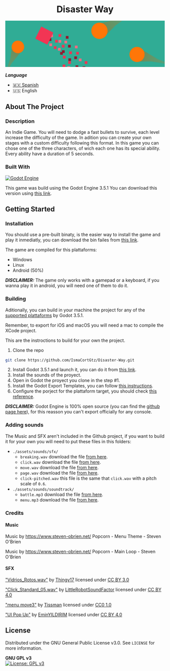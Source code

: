 **<h1 align="center">Disaster Way</h1>**
<img width="1383" alt="Disaster Way Banner" src="./assets/images/banner.png">

***Language***
- [🇲🇽 Spanish](./README.es.md)
- 🇺🇸 English





## About The Project

### Description

An Indie Game. You will need to dodge a fast bullets to survive, each level increase the difficulty of the game. In adition you can create your own stages with a custom difficulty following this format. In this game you can chose one of the three characters, of wich each one has its special ability. Every ability have a duration of 5 seconds. 



### Built With

<a href="https://godotengine.org/"><img width="100" alt="Godot Engine" src="https://godotengine.org/assets/press/logo_small_color_dark.svg"></a>

This game was build using the Godot Engine 3.5.1
You can download this version using [this link](https://downloads.tuxfamily.org/godotengine/3.5.1/).





## Getting Started



### Installation

You should use a pre-built binaty, is the easier way to install the game and play it inmediatly, you can download the bin failes from [this link](https://github.com/IsmaCortGtz/Disaster-Way/releases).

The game are compiled for this plattaforms:
  * Windows
  * Linux
  * Android (50%)

***DISCLAIMER:*** The game only works with a gamepad or a keyboard, if you wanna play it in android, you will need one of them to do it.



### Building

Aditionally, you can build in your machine the project for any of the [supported plattaforms](https://docs.godotengine.org/en/3.5/tutorials/export/exporting_basics.html) by Godot 3.5.1.

Remember, to export for iOS and macOS you will need a mac to compile the XCode project.

This are the instroctions to build for your own the project.

1. Clone the repo
```sh
git clone https://github.com/IsmaCortGtz/Disaster-Way.git
``` 
2. Install Godot 3.5.1 and launch it, you can do it from [this link](https://downloads.tuxfamily.org/godotengine/3.5.1/).
3. Install the sounds of the proyect.
4. Open in Godot the proyect you clone in the step #1.
5. Install the Godot Export Templates, you can follow [this instructions](https://docs.godotengine.org/en/3.5/tutorials/export/exporting_projects.html).
6. Configure the porject for the plattaform target, you should check [this reference](https://docs.godotengine.org/en/3.5/tutorials/export/index.html).

***DISCLAIMER:*** Godot Engine is 100% open source (you can find the [github page here](https://github.com/godotengine/godot)), for this reasson you can't export officially for any console.



### Adding sounds

The Music and SFX aren't included in the Github project, if you want to build it for your own you will need to put these files in this folders:

- `./assets/sounds/sfx/`
  - `breaking.wav` download the file [from here](https://freesound.org/people/Thingy17/sounds/470898/).
  - `click.wav` download the file [from here](https://freesound.org/people/EminYILDIRIM/sounds/540568/).
  - `move.wav` download the file [from here](https://freesound.org/people/Tissman/sounds/574592/).
  - `page.wav` download the file [from here](https://freesound.org/people/LittleRobotSoundFactory/sounds/288917/).
  - `click-pitched.wav` this file is the same that `click.wav` with a pitch scale of `0.6`.
- `./assets/sounds/soundtrack/`
  - `battle.mp3` download the file [from here](https://www.steven-obrien.net/#popcorn-~-main-loop).
  - `menu.mp3` download the file [from here](https://www.steven-obrien.net/#popcorn-~-menu-theme).



### Credits

#### **Music** 

Music by https://www.steven-obrien.net/
Popcorn - Menu Theme - Steven O'Brien


Music by https://www.steven-obrien.net/
Popcorn - Main Loop - Steven O'Brien

#### **SFX**

["Vidrios_Rotos.wav"](https://freesound.org/s/470898) by [Thingy17](https://freesound.org/people/Thingy17/) licensed under [CC BY 3.0](https://creativecommons.org/licenses/by/3.0/)

["Click_Standard_05.wav"](https://freesound.org/s/288917) by [LittleRobotSoundFactor](https://freesound.org/people/LittleRobotSoundFactory/) licensed under [CC BY 4.0](https://creativecommons.org/licenses/by/4.0/)

["menu move3"](https://freesound.org/s/574592) by [Tissman](https://freesound.org/people/Tissman/) licensed under [CC0 1.0](https://creativecommons.org/publicdomain/zero/1.0/)

["UI Pop Up"](https://freesound.org/s/540568) by [EminYILDIRIM](https://freesound.org/people/EminYILDIRIM/) licensed under [CC BY 4.0](https://creativecommons.org/licenses/by/4.0/)



## License

Distributed under the GNU General Public License v3.0. See `LICENSE` for more information.

**GNU GPL v3**  
[![License: GPL v3](https://img.shields.io/badge/License-GPLv3-blue.svg)](https://www.gnu.org/licenses/gpl-3.0)